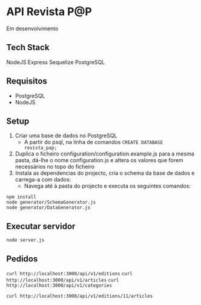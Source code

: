 # API Revista P@P

Em desenvolvimento

## Tech Stack

NodeJS
Express
Sequelize
PostgreSQL

## Requisitos

- PostgreSQL
- NodeJS

## Setup

1. Criar uma base de dados no PostgreSQL
	* A partir do psql, na linha de comandos `CREATE DATABASE revista_pap;`
2. Duplica o ficheiro configuration/configuration.example.js para a mesma pasta, dá-lhe o nome configuration.js e altera os valores que forem necessários no topo do ficheiro
3. Instala as dependencias do projecto, cria o schema da base de dados e carrega-a com dados:
	* Navega até à pasta do projecto e executa os seguintes comandos:
```
npm install
node generator/SchemaGenerator.js
node generator/DataGenerator.js
```

## Executar servidor

`node server.js`

## Pedidos

`curl http://localhost:3000/api/v1/editions`
`curl http://localhost:3000/api/v1/articles`
`curl http://localhost:3000/api/v1/categories`

`curl http://localhost:3000/api/v1/editions/11/articles`